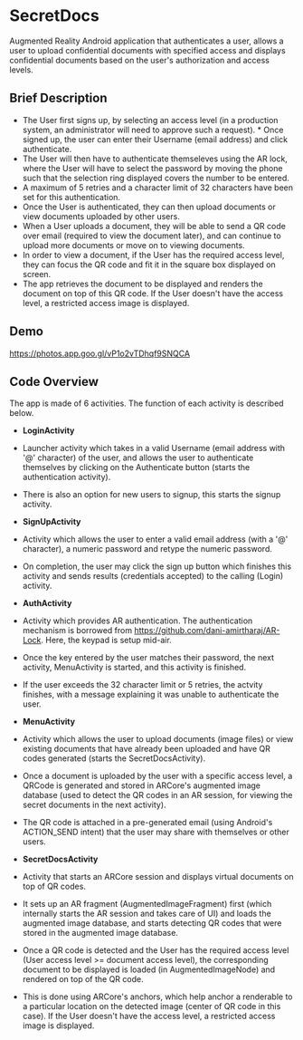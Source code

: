 # SecretDocs

Augmented Reality Android application that authenticates a user, allows a user to upload confidential documents with specified access and displays confidential documents based on the user's authorization and access levels.

## Brief Description

* The User first signs up, by selecting an access level (in a production system, an administrator will need to approve such a request). * Once signed up, the user can enter their Username (email address) and click authenticate. 
* The User will then have to authenticate themseleves using the AR lock, where the User will have to select the password by moving the phone such that the selection ring displayed covers the number to be entered. 
* A maximum of 5 retries and a character limit of 32 characters have been set for this authentication.
* Once the User is authenticated, they can then upload documents or view documents uploaded by other users. 
* When a User uploads a document, they will be able to send a QR code over email (required to view the document later), and can continue to upload more documents or move on to viewing documents. 
* In order to view a document, if the User has the required access level, they can focus the QR code and fit it in the square box displayed on screen. 
* The app retrieves the document to be displayed and renders the document on top of this QR code. If the User doesn't have the access level, a restricted access image is displayed. 

## Demo

https://photos.app.goo.gl/vP1o2vTDhqf9SNQCA

## Code Overview 

The app is made of 6 activities. The function of each activity is described below.

* **LoginActivity**

* Launcher activity which takes in a valid Username (email address with '@' character) of the user, and allows the user to authenticate themselves by clicking on the Authenticate button (starts the authentication activity). 
* There is also an option for new users to signup, this starts the signup activity.

* **SignUpActivity**

* Activity which allows the user to enter a valid email address (with a '@' character), a numeric password and retype the numeric password. 
* On completion, the user may click the sign up button which finishes this activity and sends results (credentials accepted) to the calling (Login) activity.

* **AuthActivity**

* Activity which provides AR authentication. The authentication mechanism is borrowed from https://github.com/dani-amirtharaj/AR-Lock. Here, the keypad is setup mid-air. 
* Once the key entered by the user matches their password, the next activity, MenuActivity is started, and this activity is finished.
* If the user exceeds the 32 character limit or 5 retries, the actvity finishes, with a message explaining it was unable to authenticate the user.

* **MenuActivity**

* Activity which allows the user to upload documents (image files) or view existing documents that have already been uploaded and have QR codes generated (starts the SecretDocsActivity). 
* Once a document is uploaded by the user with a specific access level, a QRCode is generated and stored in ARCore's augmented image database (used to detect the QR codes in an AR session, for viewing the secret documents in the next activity).
* The QR code is attached in a pre-generated email (using Android's ACTION_SEND intent) that the user may share with themselves or other users.

* **SecretDocsActivity**

* Activity that starts an ARCore session and displays virtual documents on top of QR codes. 
* It sets up an AR fragment (AugmentedImageFragment) first (which internally starts the AR session and takes care of UI) and loads the augmented image database, and starts detecting QR codes that were stored in the augmented image database.
* Once a QR code is detected and the User has the required access level (User access level >= document access level), the corresponding document to be displayed is loaded (in AugmentedImageNode) and rendered on top of the QR code. 
* This is done using ARCore's anchors, which help anchor a renderable to a particular location on the detected image (center of QR code in this case). If the User doesn't have the access level, a restricted access image is displayed. 

